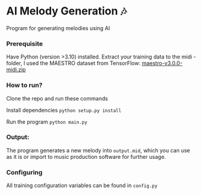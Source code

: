 # AI Melody Generation :notes:
Program for generating melodies using AI

### Prerequisite
Have Python (version >3.10) installed.
Extract your training data to the midi -folder, I used the MAESTRO dataset from TensorFlow: [maestro-v3.0.0-midi.zip](https://magenta.tensorflow.org/datasets/maestro#download)


### How to run?

Clone the repo and run these commands

Install dependencies
`python setup.py install`

Run the program
`python main.py`

### Output:

The program generates a new melody into `output.mid`, which you can use as it is or import to music production software for further usage.

### Configuring

All training configuration variables can be found in `config.py`